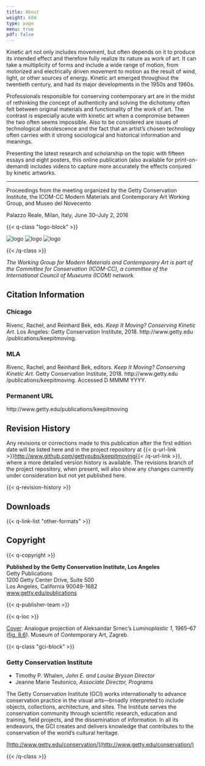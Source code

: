 ```yaml
---
title: About
weight: 604
type: page
menu: true
pdf: false
---
```


Kinetic art not only includes movement, but often depends on it to produce its intended effect and therefore fully realize its nature as work of art. It can take a multiplicity of forms and include a wide range of motion, from motorized and electrically driven movement to motion as the result of wind, light, or other sources of energy. Kinetic art emerged throughout the twentieth century, and had its major developments in the 1950s and 1960s.

Professionals responsible for conserving contemporary art are in the midst of rethinking the concept of authenticity and solving the dichotomy often felt between original materials and functionality of the work of art. The contrast is especially acute with kinetic art when a compromise between the two often seems impossible. Also to be considered are issues of technological obsolescence and the fact that an artist’s chosen technology often carries with it strong sociological and historical information and meanings.

Presenting the latest research and scholarship on the topic with fifteen essays and eight posters, this online publication (also available for print-on-demand) includes videos to capture more accurately the effects conjured by kinetic artworks.

---

Proceedings from the meeting organized by the Getty Conservation Institute, the ICOM-CC Modern Materials and Contemporary Art Working Group, and Museo del Novecento

Palazzo Reale, Milan, Italy, June 30–July 2, 2016

{{< q-class "logo-block" >}}

![logo](../assets/img/logo_gci.png)
![logo](../assets/img/logo_novecento.png)
![logo](../assets/img/logo_icom-cc.png)

{{< /q-class >}}

*The Working Group for Modern Materials and Contemporary Art is part of the Committee for Conservation (ICOM-CC), a committee of the International Council of Museums (ICOM) network.*

## Citation Information

### Chicago

<p>Rivenc, Rachel, and Reinhard Bek, eds. <em>Keep It Moving? Conserving Kinetic Art</em>. Los Angeles: Getty Conservation Institute, 2018. http://www.getty.edu&#8203;/publications&#8203;/keepitmoving.</p>

### MLA

<p>Rivenc, Rachel, and Reinhard Bek, editors. <em>Keep It Moving? Conserving Kinetic Art</em>. Getty Conservation Institute, 2018.  http://www.getty.edu&#8203;/publications&#8203;/keepitmoving. Accessed
<span class="cite-current-date" id="js-date">D MMMM YYYY</span>.</p>

### Permanent URL

<p>http://www.getty.edu&#8203;/publications&#8203;/keepitmoving</p>

## Revision History

Any revisions or corrections made to this publication after the first edition date will be listed here and in the project repository at {{< q-url-link >}}http://www.github.com/gettypubs/keepitmoving{{< /q-url-link >}}, where a more detailed version history is available. The revisions branch of the project repository, when present, will also show any changes currently under consideration but not yet published here.

{{< q-revision-history >}}

## Downloads

{{< q-link-list "other-formats" >}}

## Copyright

{{< q-copyright >}}

**Published by the Getty Conservation Institute, Los Angeles**<br />
Getty Publications<br />
1200 Getty Center Drive, Suite 500<br />
Los Angeles, California 90049-1682<br />
www.getty.edu/publications

{{< q-publisher-team >}}

{{< q-loc >}}

[Cover](/): Analogue projection of Aleksandar Srnec’s *Luminoplastic 1*, 1965–67 ([fig. 8.6](../collections/8-pavic_mestric/#fig-8-6)). Museum of Contemporary Art, Zagreb.

{{< q-class "gci-block" >}}

### Getty Conservation Institute

- Timothy P. Whalen, *John E. and Louise Bryson Director*
- Jeanne Marie Teutonico, *Associate Director, Programs*

The Getty Conservation Institute (GCI) works internationally to advance conservation practice in the visual arts—broadly  interpreted to include objects, collections, architecture, and sites. The Institute serves the conservation community through scientific research, education and training, field projects, and the dissemination of information. In all its endeavors, the GCI creates and delivers knowledge that contributes to the conservation of the world’s cultural heritage.

[http://www.getty.edu/conservation/](http://www.getty.edu/conservation/)

{{< /q-class >}}
